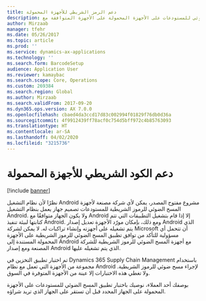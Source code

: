 ```yaml
---
title: دعم الرمز الشريطي للأجهزة المحمولة
description: يصف هذا الموضوع كيفية التعامل مع تطبيق المسح الضوئي للمستودعات على الأجهزة المحمولة على الأجهزة المتوافقة مع Android.
author: Mirzaab
manager: tfehr
ms.date: 05/26/2017
ms.topic: article
ms.prod: ''
ms.service: dynamics-ax-applications
ms.technology: ''
ms.search.form: BarcodeSetup
audience: Application User
ms.reviewer: kamaybac
ms.search.scope: Core, Operations
ms.custom: 269384
ms.search.region: Global
ms.author: Mirzaab
ms.search.validFrom: 2017-09-20
ms.dyn365.ops.version: AX 7.0.0
ms.openlocfilehash: cbaed4da3ccd17d83c002994f01829f76db0d36a
ms.sourcegitcommit: 4f9912439ff78acf0c754d5bff972c4b85763093
ms.translationtype: HT
ms.contentlocale: ar-SA
ms.lasthandoff: 04/02/2020
ms.locfileid: "3215736"
---
```

# <a name="mobile-barcode-support"></a>دعم الكود الشريطي للأجهزة المحمولة

[!include [banner](../includes/banner.md)]

نظرًا لأن نظام التشغيل Android مشروع مفتوح المصدر، يمكن لأي شركة مصنعة لأجهزة المسح الضوئي للرموز الشريطية للمستودعات تصميم جهاز يعمل بنظام التشغيل Android. ولا يكون الجهاز متوافقًا مع Android إلا إذا قام بتشغيل التطبيقات التي تتم كتابتها لبيئة تنفيذ Android.
ومع ذلك، بإمكان مورّد الأجهزة تعديل إصدار Android الذي يتم تشغيله على أجهزته وإنشاء تراكبات له. لا يمكن لشركة Microsoft أن تتحمل أي مسؤولية للتأكد من توافق تطبيق المسح الضوئي للرموز الشريطية على الأجهزة المحمولة المستندة إلى Android مع أجهزة المسح الضوئي للرموز الشريطية للشركة المصنعة ومع إصدار Android الذي يتم تشغيله عليها. 

تم اختبار تطبيق التخزين في Dynamics 365 Supply Chain Management باستخدام مجموعة من الأجهزة التي تعمل مع نظام Android لإجراء مسح ضوئي للرموز الشريطية. ولا تغطي هذه الاختبارات إلا عينة من الأجهزة المتوفرة في السوق.

بوصفك أحد العملاء، نوصيك باختبار تطبيق المسح الضوئي للمستودعات على الأجهزة المحمولة على الجهاز المحدد قبل أن تستقر على الجهاز الذي تريد شراؤه.


